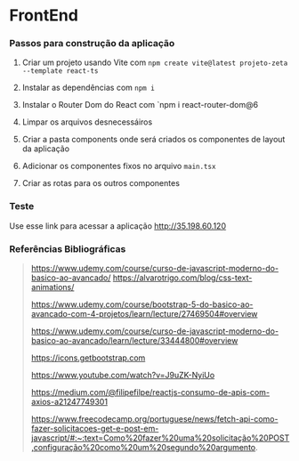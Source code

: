 # FrontEnd
### Passos para construção da aplicação

1.  Criar um projeto usando Vite com `npm create vite@latest projeto-zeta --template react-ts`

2.  Instalar as dependências com `npm i`

3.  Instalar o Router Dom do React com `npm i react-router-dom@6

4.  Limpar os arquivos desnecessáiros 

5.  Criar a pasta components onde será criados os componentes de layout da aplicação

6.  Adicionar os componentes fixos no arquivo `main.tsx`

7.  Criar as rotas para os outros componentes

### Teste

Use esse link para acessar a aplicação http://35.198.60.120


### Referências Bibliográficas
>   https://www.udemy.com/course/curso-de-javascript-moderno-do-basico-ao-avancado/
>   https://alvarotrigo.com/blog/css-text-animations/
>
>   https://www.udemy.com/course/bootstrap-5-do-basico-ao-avancado-com-4-projetos/learn/lecture/27469504#overview
>
>   https://www.udemy.com/course/curso-de-javascript-moderno-do-basico-ao-avancado/learn/lecture/33444800#overview
>
>   https://icons.getbootstrap.com
>
>   https://www.youtube.com/watch?v=J9uZK-NyiUo
>
>   https://medium.com/@filipefilpe/reactjs-consumo-de-apis-com-axios-a21247749301
>
>   https://www.freecodecamp.org/portuguese/news/fetch-api-como-fazer-solicitacoes-get-e-post-em-javascript/#:~:text=Como%20fazer%20uma%20solicitação%20POST,configuração%20como%20um%20segundo%20argumento.



